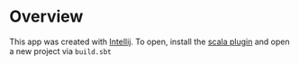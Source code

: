 Overview
========
This app was created with [Intellij](https://www.jetbrains.com/idea/). To open, install the [scala plugin](https://plugins.jetbrains.com/plugin/?id=1347) and open a new project via `build.sbt`



